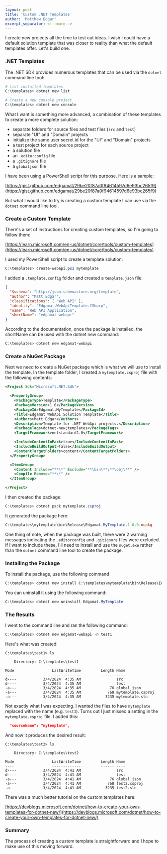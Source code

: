 ```yaml
---
layout: post
title: 'Custom .NET Templates'
author: 'Matthew Edgar'
excerpt_separator: <!--more-->
---
```


I create new projects all the time to test out ideas. I wish I could have a default solution template that was closer to reality than what the default templates offer. Let's build one.

<!--more-->

### .NET Templates

The .NET SDK provides numerous templates that can be used via the `dotnet` command line tool:

```powershell
# List installed templates
C:\templates> dotnet new list

# Create a new console project
C:\templates> dotnet new console
```

What I want is something more advanced, a combination of these templates to create a more complete solution:

- separate folders for source files and test files (`src` and `test`)
- separate "UI" and "Domain" projects
- initialize the same user secret id for the "UI" and "Domain" projects
- a test project for each source project
- a solution file
- an `.editorconfig` file
- a `.gitignore` file
- a `globaljson` file

I have been using a PowerShell script for this purpose. Here is a sample:

[https://gist.github.com/edgamat/29be20f87a0f94614597d6e93bc265f9](https://gist.github.com/edgamat/29be20f87a0f94614597d6e93bc265f9)

But what I would like to try is creating a custom template I can use via the `dotnet` command line tool.

### Create a Custom Template

There's a set of instructions for creating custom templates, so I'm going to follow them:

[https://learn.microsoft.com/en-us/dotnet/core/tools/custom-templates](https://learn.microsoft.com/en-us/dotnet/core/tools/custom-templates)

I used my PowerShell script to create a template solution:

```powershell
C:\templates> create-webapi.ps1 mytemplate
```

I added a `.template.config` folder and created a `template.json` file:

```json
{
  "$schema": "http://json.schemastore.org/template",
  "author": "Matt Edgar",
  "classifications": [ "Web API" ],
  "identity": "Edgamat.WebApiTemplate.CSharp",
  "name": "Web API Application",
  "shortName": "edgamat-webapi"
}
```

According to the documentation, once the package is installed, the shortName can be used with the dotnet new command:

```powershell
C:\templates> dotnet new edgamat-webapi
```

### Create a NuGet Package

Next we need to create a NuGet package which is what we will use to install the template. In the template folder, I created a `mytemplate.csproj` file with the following contents:

```xml
<Project Sdk="Microsoft.NET.Sdk">

  <PropertyGroup>
    <PackageType>Template</PackageType>
    <PackageVersion>1.0</PackageVersion>
    <PackageId>Edgamat.MyTemplate</PackageId>
    <Title>Edgamat WebApi Solution Template</Title>
    <Authors>Matt Edgar</Authors>
    <Description>Template for .NET WebApi projects.</Description>
    <PackageTags>dotnet-new;templates</PackageTags>
    <TargetFramework>netstandard2.0</TargetFramework>

    <IncludeContentInPack>true</IncludeContentInPack>
    <IncludeBuildOutput>false</IncludeBuildOutput>
    <ContentTargetFolders>content</ContentTargetFolders>
  </PropertyGroup>

  <ItemGroup>
    <Content Include="**\*" Exclude="**\bin\**;**\obj\**" />
    <Compile Remove="**\*" />
  </ItemGroup>

</Project>
```

I then created the package:

```powershell
C:\templates> dotnet pack mytemplate.csproj
```

It generated the package here:

```powershell
C:\templates\mytemplate\bin\Release\Edgamat.MyTemplate.1.0.0.nupkg
```

One thing of note, when the package was built, there were 2 warning messages indicating the `.editorconfig` and `.gitignore` files were excluded. If I want to include these, I'll need to install and use the `nuget.exe` rather than the `dotnet` command line tool to create the package. 

### Installing the Package

To install the package, use the following command

```powershell
C:\templates> dotnet new install C:\templates\mytemplate\bin\Release\Edgamat.MyTemplate.1.0.0.nupkg
```

You can uninstall it using the following command:

```powershell
C:\templates> dotnet new uninstall Edgamat.MyTemplate
```

### The Results

I went to the command line and ran the following command:

```powershell
C:\templates> dotnet new edgamat-webapi -n test1
```

Here's what was created:

```
C:\templates\test1> ls

    Directory: C:\templates\test1

Mode                 LastWriteTime         Length Name
----                 -------------         ------ ----
d----            3/4/2024  4:35 AM                src
d----            3/4/2024  4:35 AM                test
-a---            3/4/2024  4:35 AM             76 global.json
-a---            3/4/2024  4:35 AM            768 mytemplate.csproj
-a---            3/4/2024  4:35 AM           3235 mytemplate.sln
```

Not exactly what I was expecting. I wanted the files to have `mytemplate` replaced with the name (e.g. `test1`). Turns out I just missed a setting in the `mytemplate.csproj` file. I added this:

```json
  "sourceName": "mytemplate",
```

And now it produces the desired result:

```
C:\templates\test2> ls

    Directory: C:\templates\test2

Mode                 LastWriteTime         Length Name
----                 -------------         ------ ----
d----            3/4/2024  4:41 AM                src
d----            3/4/2024  4:41 AM                test
-a---            3/4/2024  4:41 AM             76 global.json
-a---            3/4/2024  4:41 AM            768 test2.csproj
-a---            3/4/2024  4:41 AM           3235 test2.sln
```

There was a much better tutorial on the custom templates here:

[https://devblogs.microsoft.com/dotnet/how-to-create-your-own-templates-for-dotnet-new/](https://devblogs.microsoft.com/dotnet/how-to-create-your-own-templates-for-dotnet-new/)

### Summary

The process of creating a custom template is straightforward and I hope to make use of this moving forward. 
